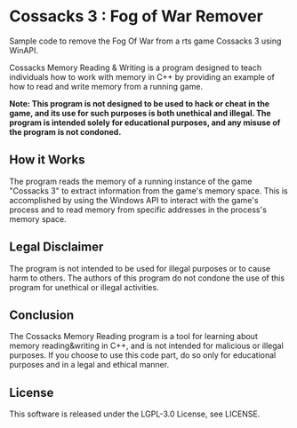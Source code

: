 # Cossacks 3 : Fog of War Remover
Sample code to remove the Fog Of War from a rts game Cossacks 3 using WinAPI.

Cossacks Memory Reading & Writing is a program designed to teach individuals how to work with memory in C++ by providing an example of how to read and write memory from a running game.

**Note: This program is not designed to be used to hack or cheat in the game, and its use for such purposes is both unethical and illegal. The program is intended solely for educational purposes, and any misuse of the program is not condoned.**

## How it Works
The program reads the memory of a running instance of the game "Cossacks 3" to extract information from the game's memory space. This is accomplished by using the Windows API to interact with the game's process and to read memory from specific addresses in the process's memory space.

## Legal Disclaimer
The program is not intended to be used for illegal purposes or to cause harm to others. The authors of this program do not condone the use of this program for unethical or illegal activities.

## Conclusion
The Cossacks Memory Reading program is a tool for learning about memory reading&writing in C++, and is not intended for malicious or illegal purposes. If you choose to use this code part, do so only for educational purposes and in a legal and ethical manner.

## License
This software is released under the LGPL-3.0 License, see LICENSE.
